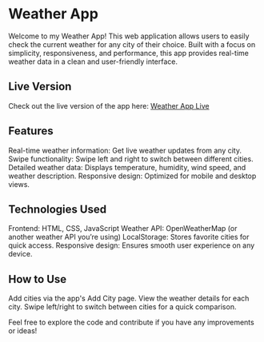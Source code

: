 # Weather App

Welcome to my Weather App! This web application allows users to easily check the current weather for any city of their choice.
Built with a focus on simplicity, responsiveness, and performance, this app provides real-time weather data in a clean and user-friendly interface.

## Live Version

Check out the live version of the app here: [Weather App Live]()

## Features
Real-time weather information: Get live weather updates from any city.
Swipe functionality: Swipe left and right to switch between different cities.
Detailed weather data: Displays temperature, humidity, wind speed, and weather description.
Responsive design: Optimized for mobile and desktop views.

## Technologies Used
Frontend: HTML, CSS, JavaScript
Weather API: OpenWeatherMap (or another weather API you’re using)
LocalStorage: Stores favorite cities for quick access.
Responsive design: Ensures smooth user experience on any device.

## How to Use
Add cities via the app's Add City page.
View the weather details for each city.
Swipe left/right to switch between cities for a quick comparison.

Feel free to explore the code and contribute if you have any improvements or ideas!

